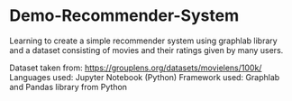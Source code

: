 # Demo-Recommender-System
Learning to create a simple recommender system using graphlab library and a dataset consisting of movies and their ratings given by many users.

Dataset taken from: https://grouplens.org/datasets/movielens/100k/
Languages used: Jupyter Notebook (Python)
Framework used: Graphlab and Pandas library from Python
